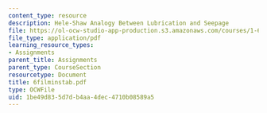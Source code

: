```yaml
---
content_type: resource
description: Hele-Shaw Analogy Between Lubrication and Seepage
file: https://ol-ocw-studio-app-production.s3.amazonaws.com/courses/1-63-advanced-fluid-dynamics-of-the-environment-fall-2002/1be49d835d7db4aa4dec4710b08589a5_6filminstab.pdf
file_type: application/pdf
learning_resource_types:
- Assignments
parent_title: Assignments
parent_type: CourseSection
resourcetype: Document
title: 6filminstab.pdf
type: OCWFile
uid: 1be49d83-5d7d-b4aa-4dec-4710b08589a5
---
```

